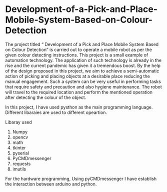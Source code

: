 # Development-of-a-Pick-and-Place-Mobile-System-Based-on-Colour-Detection

The project titled “ Development of a Pick and Place Mobile System Based on Colour
Detection” is carried out to operate a mobile robot as per the given colour detecting instructions. This project is a small example of automation technology. The application of
such technology is already in the rise and the current pandemic has given it a tremendous
boost.
By the help of the design proposed in this project, we aim to achieve a semi-automatic
action of picking and placing objects at a desirable place reducing the manual engagement.
Such a system can be very useful in performing tasks that require safety and precaution
and also hygiene maintenance. The robot will travel to the required location and perform
the mentioned operation after detecting the colour of the object.

In this project, I have used pysthon as the main programming language. Different libaraies are used to different opeartion.

Libaray used 

1) Numpy 
2) opencv
3) math
4) tkinter
5) pyserial
6) PyCMDmessenger
7) requests
8) imutils

For the hardware programming, Using pyCMDmessenger I have establish the interaction between arduino and python.
